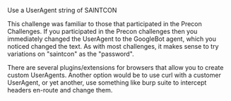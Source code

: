 Use a UserAgent string of SAINTCON

This challenge was familiar to those that participated in the Precon Challenges. If you participated in the Precon challenges then you immediately changed the UserAgent to the GoogleBot agent, which you noticed changed the text. As with most challenges, it makes sense to try variations on "saintcon" as the "password".

There are several plugins/extensions for browsers that allow you to create custom UserAgents. Another option would be to use curl with a customer UserAgent, or yet another, use something like burp suite to intercept headers en-route and change them.
